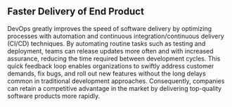 ## Faster Delivery of End Product
DevOps greatly improves the speed of software delivery by optimizing processes with automation and continuous integration/continuous delivery (CI/CD) techniques. By automating routine tasks such as testing and deployment, teams can release updates more often and with increased assurance, reducing the time required between development cycles. This quick feedback loop enables organizations to swiftly address customer demands, fix bugs, and roll out new features without the long delays common in traditional development approaches. Consequently, companies can retain a competitive advantage in the market by delivering top-quality software products more rapidly.